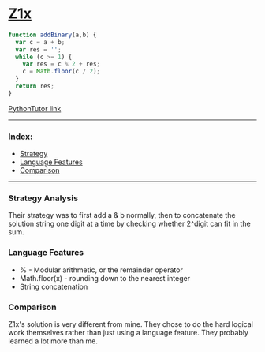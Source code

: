 # [Z1x](https://www.codewars.com/users/Z1x)

```js
function addBinary(a,b) {
  var c = a + b;
  var res = '';
  while (c >= 1) {
    var res = c % 2 + res;
    c = Math.floor(c / 2);
  }
  return res;
}
```

[PythonTutor link](https://goo.gl/YAnrzz)

___

### Index:
* [Strategy](#strategy)
* [Language Features](#language-features)
* [Comparison](#comparison)

___

### Strategy Analysis

Their strategy was to first add a & b normally, then to concatenate the solution string one digit at a time by checking whether 2^digit can fit in the sum.

### Language Features

* % - Modular arithmetic, or the remainder operator
* Math.floor(x) - rounding down to the nearest integer
* String concatenation

### Comparison

Z1x's solution is very different from mine.  They chose to do the hard logical work themselves rather than just using a language feature.  They probably learned a lot more than me.

